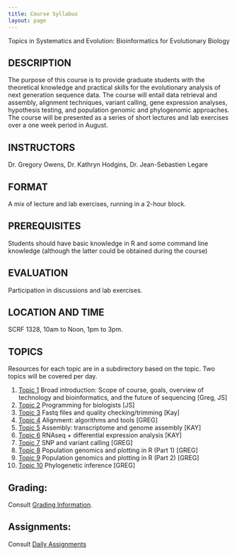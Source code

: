 ```yaml
---
title: Course Syllabus
layout: page
---
```


Topics in Systematics and Evolution:
Bioinformatics for Evolutionary Biology

## DESCRIPTION

The purpose of this course is to provide graduate students with the theoretical knowledge and practical skills for the evolutionary analysis of next generation sequence data.  The course will entail data retrieval and assembly, alignment techniques, variant calling, gene expression analyses, hypothesis testing, and population genomic and phylogenomic approaches. The course will be presented as a series of short lectures and lab exercises over a one week period in August.

## INSTRUCTORS

Dr. Gregory Owens, Dr. Kathryn Hodgins, Dr. Jean-Sebastien Legare

## FORMAT

A mix of lecture and lab exercises, running in a 2-hour block.

## PREREQUISITES

Students should have basic knowledge in R and some command line knowledge (although the latter could be obtained during the course)

## EVALUATION

Participation in discussions and lab exercises.

## LOCATION AND TIME

SCRF 1328, 10am to Noon, 1pm to 3pm.

## TOPICS

Resources for each topic are in a subdirectory based on the topic. Two topics will be covered per day.

1. [Topic 1](../Topic_1/) Broad introduction: Scope of course, goals, overview of technology and bioinformatics, and the future of sequencing [Greg, JS]
2. [Topic 2](../Topic_2/) Programming for biologists [JS]
3. [Topic 3](../Topic_3/) Fastq files and quality checking/trimming [Kay]
4. [Topic 4](../Topic_4/) Alignment: algorithms and tools [GREG]
5. [Topic 5](../Topic_5/) Assembly: transcriptome and genome assembly [KAY]
6. [Topic 6](../Topic_6/) RNAseq + differential expression analysis [KAY]
7. [Topic 7](../Topic_7/) SNP and variant calling [GREG]
8. [Topic 8](../Topic_8-9/) Population genomics and plotting in R (Part 1) [GREG]
9. [Topic 9](../Topic_8-9/) Population genomics and plotting in R (Part 2) [GREG]
10. [Topic 10](../Topic_10/) Phylogenetic inference [GREG]

## Grading:

Consult [Grading Information](./grading.md).

## Assignments:

Consult [Daily Assignments](./daily_assignments.md)
